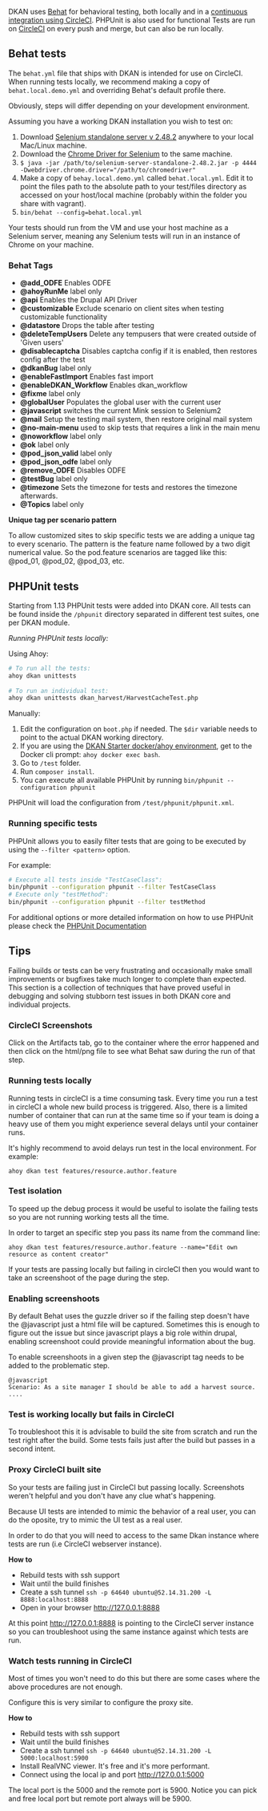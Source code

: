 DKAN uses [Behat](http://behat.org) for behavioral testing, both locally and in a [continuous integration using CircleCI](https://circleci.com/gh/NuCivic/dkan). PHPUnit is also used for functional  Tests are run on [CircleCI](https://circleci.com/gh/NuCivic/dkan) on every push and merge, but can also be run locally.

## Behat tests

The `behat.yml` file that ships with DKAN is intended for use on CircleCI. When running tests locally, we recommend making a copy of `behat.local.demo.yml` and overriding Behat's default profile there. 

Obviously, steps will differ depending on your development environment. 

Assuming you have a working DKAN installation you wish to test on:

1. Download [Selenium standalone server v 2.48.2](http://selenium-release.storage.googleapis.com/2.48/selenium-server-standalone-2.48.2.jar) anywhere to your local Mac/Linux machine.
2. Download the [Chrome Driver for Selenium](https://code.google.com/p/selenium/wiki/ChromeDriver) to the same machine.
3. `$ java -jar /path/to/selenium-server-standalone-2.48.2.jar -p 4444 -Dwebdriver.chrome.driver="/path/to/chromedriver"`
4. Make a copy of `behay.local.demo.yml` called `behat.local.yml`. Edit it to point the files path to the absolute path to your test/files directory as accessed on your host/local machine (probably within the folder you share with vagrant).
5. `bin/behat --config=behat.local.yml`

Your tests should run from the VM and use your host machine as a Selenium server, meaning any Selenium tests will run in an instance of Chrome on your machine.

### Behat Tags
 - **@add_ODFE** Enables ODFE
 - **@ahoyRunMe** label only
 - **@api** Enables the Drupal API Driver
 - **@customizable** Exclude scenario on client sites when testing customizable functionality
 - **@datastore** Drops the table after testing
 - **@deleteTempUsers** Delete any tempusers that were created outside of 'Given users'
 - **@disablecaptcha** Disables captcha config if it is enabled, then restores config after the test
 - **@dkanBug** label only
 - **@enableFastImport** Enables fast import
 - **@enableDKAN_Workflow** Enables dkan_workflow
 - **@fixme** label only
 - **@globalUser** Populates the global user with the current user
 - **@javascript** switches the current Mink session to Selenium2
 - **@mail** Setup the testing mail system, then restore original mail system
 - **@no-main-menu** used to skip tests that requires a link in the main menu
 - **@noworkflow** label only
 - **@ok** label only
 - **@pod_json_valid** label only
 - **@pod_json_odfe** label only
 - **@remove_ODFE** Disables ODFE
 - **@testBug** label only
 - **@timezone** Sets the timezone for tests and restores the timezone afterwards.
 - **@Topics** label only
 
 **Unique tag per scenario pattern**
 
 To allow customized sites to skip specific tests we are adding a unique tag to every scenario. The pattern is the feature name followed by a two digit numerical value. So the pod.feature scenarios are tagged like this: @pod_01, @pod_02, @pod_03, etc.

## PHPUnit tests

Starting from 1.13 PHPUnit tests were added into DKAN core. All tests can be found inside the `/phpunit` directory separated in different test suites, one per DKAN module.
  
*Running PHPUnit tests locally:*

Using Ahoy:

```sh
# To run all the tests:
ahoy dkan unittests
 
# To run an individual test:
ahoy dkan unittests dkan_harvest/HarvestCacheTest.php
```

Manually:  
1. Edit the configuration on `boot.php` if needed. The `$dir` variable needs to point to the actual DKAN working directory.
2. If you are using the [DKAN Starter docker/ahoy environment](http://dkan-starter.readthedocs.io/en/latest/docker-dev-env/installation.html), get to the Docker cli prompt: `ahoy docker exec bash`.
3. Go to `/test` folder.
4. Run `composer install`.
5. You can execute all available PHPUnit by running `bin/phpunit --configuration phpunit`

PHPUnit will load the configuration from `/test/phpunit/phpunit.xml`.

### Running specific tests

PHPUnit allows you to easily filter tests that are going to be executed by using the `--filter <pattern>` option.
 
For example:

```sh
# Execute all tests inside "TestCaseClass":
bin/phpunit --configuration phpunit --filter TestCaseClass
# Execute only "testMethod":
bin/phpunit --configuration phpunit --filter testMethod
```

For additional options or more detailed information on how to use PHPUnit please check the [PHPUnit Documentation]( https://phpunit.de/manual/current/en/textui.html)
 
## Tips

Failing builds or tests can be very frustrating and occasionally make small improvements or bugfixes take much longer to complete than expected. This section is a collection of techniques that have proved useful in debugging and solving stubborn test issues in both DKAN core and individual projects.

### CircleCI Screenshots

Click on the Artifacts tab, go to the container where the error happened and then click on the html/png file to see what Behat saw during the run of that step.

### Running tests locally
Running tests in circleCI is a time consuming task. Every time you run a test in circleCI a whole new build process is triggered. Also, there is a limited number of container that can run at the same time so if your team is doing a heavy use of them you might experience several delays until your container runs.

It's highly recommend to avoid delays run test in the local environment. For example: 

```
ahoy dkan test features/resource.author.feature
```

### Test isolation
To speed up the debug process it would be useful to isolate the failing tests so you are not running working tests all the time.

In order to target an specific step you pass its name from the command line:

```
ahoy dkan test features/resource.author.feature --name="Edit own resource as content creator"
```

If your tests are passing locally but failing in circleCI then you would want to take an screenshoot of the page during the step.

### Enabling screenshoots
By default Behat uses the guzzle driver so if the failing step doesn't have the @javascript just a html file will be captured. Sometimes this is enough to figure out the issue but since javascript plays a big role within drupal, enabling screenshoot could provide meaningful information about the bug.

To enable screenshoots in a given step the @javascript tag needs to be added to the problematic step.

```
@javascript
Scenario: As a site manager I should be able to add a harvest source.
....
```

### Test is working locally but fails in CircleCI

To troubleshoot this it is advisable to build the site from scratch and run the test right after the build. Some tests fails just after the build but passes in a second intent.

### Proxy CircleCI built site

So your tests are failing just in CircleCI but passing locally. Screenshots weren't helpful and you don't have any clue what's happening. 

Because UI tests are intended to mimic the behavior of a real user, you can do the oposite, try to mimic the UI test as a real user.

In order to do that you will need to access to the same Dkan instance where tests are run (i.e CircleCI webserver instance).

**How to**

- Rebuild tests with ssh support
- Wait until the build finishes
- Create a ssh tunnel `ssh -p 64640 ubuntu@52.14.31.200 -L 8888:localhost:8888`
- Open in your browser http://127.0.0.1:8888

At this point http://127.0.0.1:8888 is pointing to the CircleCI server instance so you can troubleshoot using the same instance against which tests are run.

### Watch tests running in CircleCI
Most of times you won't need to do this but there are some cases where the above procedures are not enough. 

Configure this is very similar to configure the proxy site.

**How to**
- Rebuild tests with ssh support
- Wait until the build finishes
- Create a ssh tunnel `ssh -p 64640 ubuntu@52.14.31.200 -L 5000:localhost:5900`
- Install RealVNC viewer. It's free and it's more performant.
- Connect using the local ip and port http://127.0.0.1:5000

The local port is the 5000 and the remote port is 5900. Notice you can pick and free local port but remote port always will be 5900.
